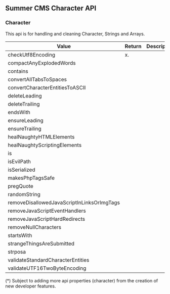 ## Summer CMS Character API

### Character

This api is for handling and cleaning Character, Strings and Arrays.

Value | Return | Description
---|---|---
checkUtf8Encoding | x.
compactAnyExplodedWords | 
contains | 
convertAllTabsToSpaces | 
convertCharacterEntitiesToASCII | 
deleteLeading | 
deleteTrailing | 
endsWith | 
ensureLeading | 
ensureTrailing | 
healNaughtyHTMLElements | 
healNaughtyScriptingElements | 
is | 
isEvilPath | 
isSerialized | 
makesPhpTagsSafe | 
pregQuote | 
randomString | 
removeDisallowedJavaScriptInLinksOrImgTags | 
removeJavaScriptEventHandlers | 
removeJavaScriptHardRedirects | 
removeNullCharacters | 
startsWith | 
strangeThingsAreSubmitted | 
strposa | 
validateStandardCharacterEntities | 
validateUTF16TwoByteEncoding | 

(*) Subject to adding more api properties (character) from the creation of new developer features.

